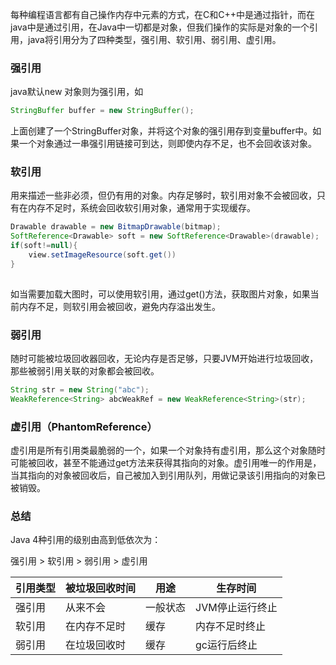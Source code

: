 每种编程语言都有自己操作内存中元素的方式，在C和C++中是通过指针，而在java中是通过引用，在Java中一切都是对象，但我们操作的实际是对象的一个引用，java将引用分为了四种类型，强引用、软引用、弱引用、虚引用。

### 强引用

java默认new 对象则为强引用，如

```java
StringBuffer buffer = new StringBuffer();
```

上面创建了一个StringBuffer对象，并将这个对象的强引用存到变量buffer中。如果一个对象通过一串强引用链接可到达，则即使内存不足，也不会回收该对象。



### 软引用

用来描述一些非必须，但仍有用的对象。内存足够时，软引用对象不会被回收，只有在内存不足时，系统会回收软引用对象，通常用于实现缓存。

```java
Drawable drawable = new BitmapDrawable(bitmap);
SoftReference<Drawable> soft = new SoftReference<Drawable>(drawable);
if(soft!=null){
	view.setImageResource(soft.get())
}
        
```

如当需要加载大图时，可以使用软引用，通过get()方法，获取图片对象，如果当前内存不足，则软引用会被回收，避免内存溢出发生。

### 弱引用

随时可能被垃圾回收器回收，无论内存是否足够，只要JVM开始进行垃圾回收，那些被弱引用关联的对象都会被回收。

```java
String str = new String("abc");    
WeakReference<String> abcWeakRef = new WeakReference<String>(str);
```

### 虚引用（PhantomReference）

虚引用是所有引用类最脆弱的一个，如果一个对象持有虚引用，那么这个对象随时可能被回收，甚至不能通过get方法来获得其指向的对象。虚引用唯一的作用是，当其指向的对象被回收后，自己被加入到引用队列，用做记录该引用指向的对象已被销毁。



### 总结

Java 4种引用的级别由高到低依次为：  

强引用  >  软引用  >  弱引用  >  虚引用

| 引用类型 | 被垃圾回收时间 | 用途     | 生存时间        |
| -------- | -------------- | -------- | --------------- |
| 强引用   | 从来不会       | 一般状态 | JVM停止运行终止 |
| 软引用   | 在内存不足时   | 缓存     | 内存不足时终止  |
| 弱引用   | 在垃圾回收时   | 缓存     | gc运行后终止    |

